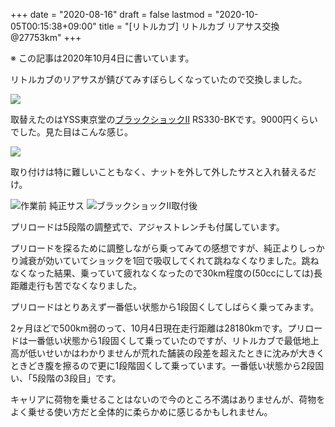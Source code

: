 +++
date = "2020-08-16"
draft = false
lastmod = "2020-10-05T00:15:38+09:00"
title = "[リトルカブ] リトルカブ リアサス交換 @27753km"
+++


※ この記事は2020年10月4日に書いています。

リトルカブのリアサスが錆びてみすぼらしくなっていたので交換しました。

<img src="https://lh3.googleusercontent.com/pw/ACtC-3fnQV4Z1qmDVjnUOKh7bsFRFz5XeCUMh2zEDyAmigibEbjAmyQa2etjM1OUKFAT60YYZ34V9JRjQyd4A038CZoK00LaoCsyisSsqQz4CGuPn0KIjCQV7w0vAEKGuqvNoXKw-7KmGBtwjmenH2dhigv84A=w480-no">

取替えたのはYSS東京堂の[ブラックショックⅡ](https://amzn.to/33tKAMx) RS330-BKです。9000円くらいでした。見た目はこんな感じ。

<img src="https://lh3.googleusercontent.com/pw/ACtC-3cuJtjzNpdpgYpEnLgXgShYBIQiS2NBGFGqOSsaC3pwz7stkLed7Mr8k994EoDBmdDr13qJCYjJmWK-jlysw3c_WCh60-SYSX5OuqmucNBi05wd9TzymKKjWfQoHJKddxTQqFMtdc34Too4pRn75bnX8A=w1024-h768-no">

取り付けは特に難しいこともなく、ナットを外して外したサスと入れ替えるだけ。

<img src="https://lh3.googleusercontent.com/pw/ACtC-3e6vAWS14Tbjcd8nPbeTqubhvvZWDvQ8TeMfoszEvWEpBBITAJnSwDIfNmehIilBv_ltOZgJ2FcLM1k83-MbXVSZbXfdyqWy4UkLB0pQswn52QgBOZSflw8edr4dhluA57RD2wfvoqH0IwAwFXE2QTX6Q=w1024-no" alt="作業前 純正サス">

<img src="https://lh3.googleusercontent.com/pw/ACtC-3eJ9pnago7_RSLFtIj_k_MGCCQ8pqSfMTJTy9IelFYrHnAlUOs7k4xUS8Xlncs1PzVRFlmUmoomoF1TJ2lFh5qDkFKm1et8yCrSgD8KdfT4AkR9wGKb3u5k5WBF1ecyPEs9bb4zkA9kqy0ZF2r3qw9bVg=w1024-no" alt="ブラックショックⅡ取付後">

プリロードは5段階の調整式で、アジャストレンチも付属しています。

プリロードを探るために調整しながら乗ってみての感想ですが、純正よりしっかり減衰が効いていてショックを1回で吸収してくれて跳ねなくなりました。跳ねなくなった結果、乗っていて疲れなくなったので30km程度の(50ccにしては)長距離走行も苦でなくなりました。

プリロードはとりあえず一番低い状態から1段固くしてしばらく乗ってみます。


2ヶ月ほどで500km弱のって、10月4日現在走行距離は28180kmです。プリロードは一番低い状態から1段固くして乗っていたのですが、リトルカブで最低地上高が低いせいかはわかりませんが荒れた舗装の段差を超えたときに沈みが大きくときどき腹を擦るので更に1段階固くして乗っています。一番低い状態から2段固い、「5段階の3段目」です。

キャリアに荷物を乗せることはないので今のところ不満はありませんが、荷物をよく乗せる使い方だと全体的に柔らかめに感じるかもしれません。



